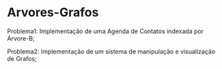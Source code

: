 # Arvores-Grafos
Problema1: Implementação de uma Agenda de Contatos indexada por Árvore-B; 

Problema2: Implementação de um sistema de manipulação e visualização de Grafos;
